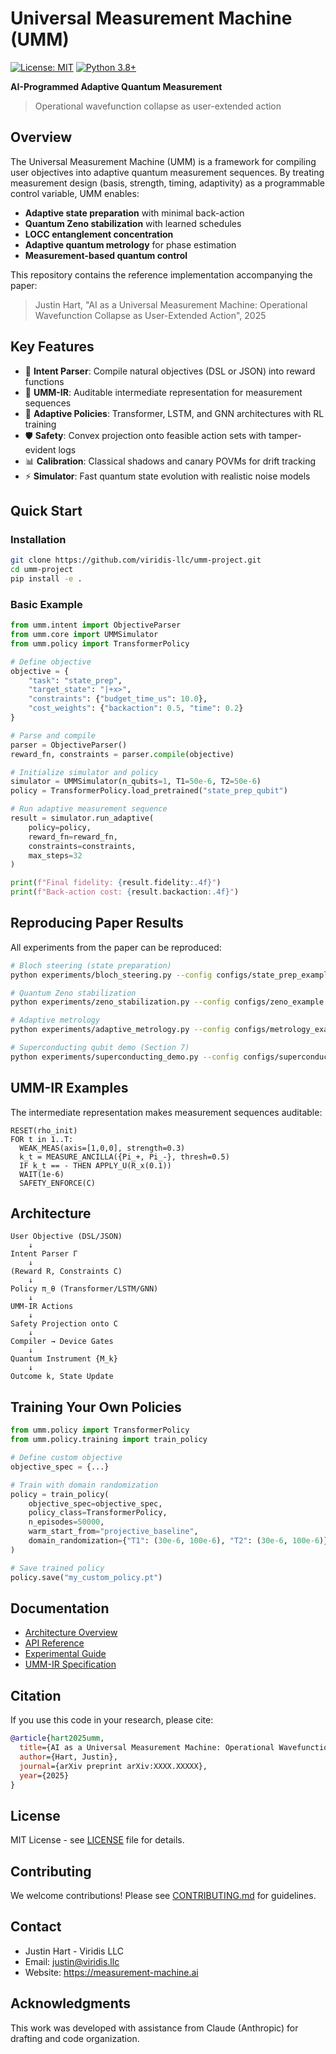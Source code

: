 # Universal Measurement Machine (UMM)

[![License: MIT](https://img.shields.io/badge/License-MIT-yellow.svg)](https://opensource.org/licenses/MIT)
[![Python 3.8+](https://img.shields.io/badge/python-3.8+-blue.svg)](https://www.python.org/downloads/)

**AI-Programmed Adaptive Quantum Measurement**

> Operational wavefunction collapse as user-extended action

## Overview

The Universal Measurement Machine (UMM) is a framework for compiling user objectives into adaptive quantum measurement sequences. By treating measurement design (basis, strength, timing, adaptivity) as a programmable control variable, UMM enables:

- **Adaptive state preparation** with minimal back-action
- **Quantum Zeno stabilization** with learned schedules
- **LOCC entanglement concentration**
- **Adaptive quantum metrology** for phase estimation
- **Measurement-based quantum control**

This repository contains the reference implementation accompanying the paper:
> Justin Hart, "AI as a Universal Measurement Machine: Operational Wavefunction Collapse as User-Extended Action", 2025

## Key Features

- 🎯 **Intent Parser**: Compile natural objectives (DSL or JSON) into reward functions
- 🔧 **UMM-IR**: Auditable intermediate representation for measurement sequences
- 🤖 **Adaptive Policies**: Transformer, LSTM, and GNN architectures with RL training
- 🛡️ **Safety**: Convex projection onto feasible action sets with tamper-evident logs
- 📊 **Calibration**: Classical shadows and canary POVMs for drift tracking
- ⚡ **Simulator**: Fast quantum state evolution with realistic noise models

## Quick Start

### Installation

```bash
git clone https://github.com/viridis-llc/umm-project.git
cd umm-project
pip install -e .
```

### Basic Example

```python
from umm.intent import ObjectiveParser
from umm.core import UMMSimulator
from umm.policy import TransformerPolicy

# Define objective
objective = {
    "task": "state_prep",
    "target_state": "|+x>",
    "constraints": {"budget_time_us": 10.0},
    "cost_weights": {"backaction": 0.5, "time": 0.2}
}

# Parse and compile
parser = ObjectiveParser()
reward_fn, constraints = parser.compile(objective)

# Initialize simulator and policy
simulator = UMMSimulator(n_qubits=1, T1=50e-6, T2=50e-6)
policy = TransformerPolicy.load_pretrained("state_prep_qubit")

# Run adaptive measurement sequence
result = simulator.run_adaptive(
    policy=policy,
    reward_fn=reward_fn,
    constraints=constraints,
    max_steps=32
)

print(f"Final fidelity: {result.fidelity:.4f}")
print(f"Back-action cost: {result.backaction:.4f}")
```

## Reproducing Paper Results

All experiments from the paper can be reproduced:

```bash
# Bloch steering (state preparation)
python experiments/bloch_steering.py --config configs/state_prep_example.json

# Quantum Zeno stabilization
python experiments/zeno_stabilization.py --config configs/zeno_example.json

# Adaptive metrology
python experiments/adaptive_metrology.py --config configs/metrology_example.json

# Superconducting qubit demo (Section 7)
python experiments/superconducting_demo.py --config configs/superconducting_params.yaml
```

## UMM-IR Examples

The intermediate representation makes measurement sequences auditable:

```
RESET(rho_init)
FOR t in 1..T:
  WEAK_MEAS(axis=[1,0,0], strength=0.3)
  k_t = MEASURE_ANCILLA({Pi_+, Pi_-}, thresh=0.5)
  IF k_t == - THEN APPLY_U(R_x(0.1))
  WAIT(1e-6)
  SAFETY_ENFORCE(C)
```

## Architecture

```
User Objective (DSL/JSON)
    ↓
Intent Parser Γ
    ↓
(Reward R, Constraints C)
    ↓
Policy π_θ (Transformer/LSTM/GNN)
    ↓
UMM-IR Actions
    ↓
Safety Projection onto C
    ↓
Compiler → Device Gates
    ↓
Quantum Instrument {M_k}
    ↓
Outcome k, State Update
```

## Training Your Own Policies

```python
from umm.policy import TransformerPolicy
from umm.policy.training import train_policy

# Define custom objective
objective_spec = {...}

# Train with domain randomization
policy = train_policy(
    objective_spec=objective_spec,
    policy_class=TransformerPolicy,
    n_episodes=50000,
    warm_start_from="projective_baseline",
    domain_randomization={"T1": (30e-6, 100e-6), "T2": (30e-6, 100e-6)}
)

# Save trained policy
policy.save("my_custom_policy.pt")
```

## Documentation

- [Architecture Overview](docs/architecture.md)
- [API Reference](docs/api_reference.md)
- [Experimental Guide](docs/experimental_guide.md)
- [UMM-IR Specification](docs/umm_ir_spec.md)

## Citation

If you use this code in your research, please cite:

```bibtex
@article{hart2025umm,
  title={AI as a Universal Measurement Machine: Operational Wavefunction Collapse as User-Extended Action},
  author={Hart, Justin},
  journal={arXiv preprint arXiv:XXXX.XXXXX},
  year={2025}
}
```

## License

MIT License - see [LICENSE](LICENSE) file for details.

## Contributing

We welcome contributions! Please see [CONTRIBUTING.md](CONTRIBUTING.md) for guidelines.

## Contact

- Justin Hart - Viridis LLC
- Email: justin@viridis.llc
- Website: https://measurement-machine.ai

## Acknowledgments

This work was developed with assistance from Claude (Anthropic) for drafting and code organization.
